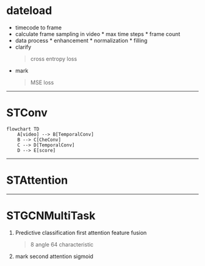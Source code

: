 # dateload
- timecode to frame
- calculate frame sampling in video
      * max  time steps
      * frame count
- data process
      * enhancement
      * normalization
      * filling
- clarify
  > cross entropy loss
- mark
  > MSE loss
---

# STConv

```mermaid
flowchart TD
    A[video] --> B[TemporalConv]
    B --> C[CheConv]
    C --> D[TemporalConv]
    D --> E[score]
```


    
---

# STAttention
---

# STGCNMultiTask

1. Predictive classification
   first attention
   feature fusion
   > 8 angle
   > 64 characteristic
3. mark
   second attention
   sigmoid
